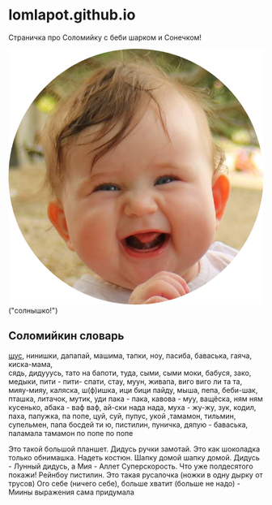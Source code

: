 # lomlapot.github.io
Страничка про Соломийку с беби шарком и Сонечком!

![sun](/sonechko/img/Sun.png)("солнышко!") 
## Соломийкин словарь
[щус]("обувь"), нинишки, дапапай, машима, тапки,
 ноу, пасиба, баваська, гаяча, киска-мама,  
сядь,  дидууусь, тато на бапоти, туда, сыми, 
сыми моки, бабуся, зако, медыки, 
пити - пити- спати, стау, муун, живапа, 
виго виго ли та та, мияу-мияу, каляска, ш(ф)ишка,
 ици бици пайду, мыша, пепа, беби-шак, пташка,
 литачок, мутик, уди пака - пака, кавова - муу, 
ващёска, ням ням кусенько, абака - ваф ваф,
 ай-ски нада нада, муха - жу-жу, зук, кодил, 
паха, папужка, па попе, цуй, суй, пупус, укой
 ,тамамон, тильмин, супельмен, папа босдей ти ю,
 пистилин, пуничка, дяпую - баваська, 
паламала тамамон по попе по попе


Это такой большой планшет. 
Дидусь ручки замотай. 
Это как шоколадка только обнимашка. 
Надеть костюн. 
Шапку домой шапку домой. 
Дидусь - Лунный дидусь, а Мия - Аллет
Суперскорость. 
Что уже полдесятого покажи! 
Рейнбоу пистилин. 
Это такая русалочка (ножки в одну дырку от трусов)
Ого себе (ничего себе), больше хватит (больше не надо) -
Миины выражения сама придумала
